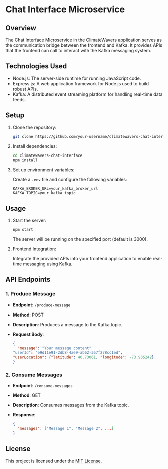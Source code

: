 # Chat Interface Microservice

## Overview

The Chat Interface Microservice in the ClimateWavers application serves as the communication bridge between the frontend and Kafka. It provides APIs that the frontend can call to interact with the Kafka messaging system.

## Technologies Used

- Node.js: The server-side runtime for running JavaScript code.
- Express.js: A web application framework for Node.js used to build robust APIs.
- Kafka: A distributed event streaming platform for handling real-time data feeds.

## Setup

1. Clone the repository:

   ```bash
   git clone https://github.com/your-username/climatewavers-chat-interface.git
   ```

2. Install dependencies:

   ```bash
   cd climatewavers-chat-interface
   npm install
   ```

3. Set up environment variables:

   Create a `.env` file and configure the following variables:

   ```env
   KAFKA_BROKER_URL=your_kafka_broker_url
   KAFKA_TOPIC=your_kafka_topic
   ```

## Usage

1. Start the server:

   ```bash
   npm start
   ```

   The server will be running on the specified port (default is 3000).

2. Frontend Integration:

   Integrate the provided APIs into your frontend application to enable real-time messaging using Kafka.

## API Endpoints

### 1. Produce Message

- **Endpoint**: `/produce-message`
- **Method**: POST
- **Description**: Produces a message to the Kafka topic.
- **Request Body**:

  ```json
  {
    "message": "Your message content"
  "userId": "e9d11e91-2db8-4ae9-ab62-367f278cc1ed",
  "userLocation": {"latitude": 40.73061, "longitude": -73.935242}
  }
  ```

### 2. Consume Messages

- **Endpoint**: `/consume-messages`
- **Method**: GET
- **Description**: Consumes messages from the Kafka topic.
- **Response**:

  ```json
  {
    "messages": ["Message 1", "Message 2", ...]
  }
  ```

## License

This project is licensed under the [MIT License](LICENSE).
